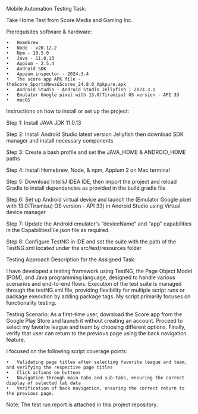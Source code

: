 Mobile Automation Testing Task:

Take Home Test from Score Media and Gaming Inc.

Prerequisites software & hardware:

	•	Homebrew
	•	Node - v20.12.2
	•	Npm - 10.5.0
	•	Java - 11.0.13
	•	Appium - 2.5.4
	•	Android SDK
	•	Appium inspector - 2024.3.4
	•	The score app APK file - theScore_SportsNews&Scores_24.8.0_Apkpure.apk
	•	Android Studio - Android Studio Jellyfish | 2023.3.1
	•	Emulator Google pixel with 13.0(Tiramisu) OS version - API 33
	•	macOS


Instructions on how to install or set up the project:

Step 1: Install JAVA JDK 11.0.13

Step 2: Install Android Studio latest version Jellyfish then download SDK manager and install necessary components

Step 3: Create a bash profile and set the JAVA_HOME & ANDROID_HOME paths

Step 4: Install Homebrew, Node, & npm, Appium 2 on Mac terminal

Step 5: Download IntelliJ IDEA IDE, then import the project and reload Gradle to install dependencies as provided in the build.gradle file

Step 6: Set up Android virtual device and launch the (Emulator Google pixel with 13.0(Tiramisu) OS version - API 33) in Android Studio using Virtual device manager

Step 7: Update the Android emulator's “deviceName” and “app” capabilities in the CapabilitiesFile.json file as required.

Step 8: Configure TestNG in IDE and set the suite with the path of the TestNG.xml located under the src/test/resources folder  

<class name="Test.TheScoreTask"/>


Testing Approach Description for the Assigned Task:

I have developed a testing framework using TestNG, the Page Object Model (POM), and Java programming language, designed to handle various scenarios and end-to-end flows. Execution of the test suite is managed through the testNG.xml file, providing flexibility for multiple script runs or package execution by adding package tags. My script primarily focuses on functionality testing.

Testing Scenario: As a first-time user, download the Score app from the Google Play Store and launch it without creating an account. Proceed to select my favorite league and team by choosing different options. Finally, verify that user can return to the previous page using the back navigation feature.

I focused on the following script coverage points:

	•	Validating page titles after selecting favorite league and team, and verifying the respective page titles
	•	Click actions on buttons
	•	Navigation through main tabs and sub-tabs, ensuring the correct display of selected tab data
	•	Verification of back navigation, ensuring the correct return to the previous page.

Note: The test run report is attached in this project repository.


 

